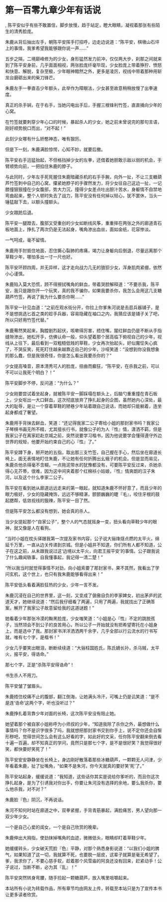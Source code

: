 # 第一百零九章少年有话说
,  陈平安似乎有些不敢置信，脚步放慢，趋于站定，瞪大眼睛，凝视着那张有些陌生的清秀脸庞。
   朱鹿从背后抽出左手，朝陈平安挥手打招呼，边走边说道：“陈平安，棋墩山石坪上的事情，我爹希望我能够跟你说一声……”
   五步之隔，二境巅峰修为的少女，身形猛然发力前冲，仅仅两大步，刹那之间就来到了陈平安身前，几乎面面相视，两张脸庞纤毫毕现，少女脸庞上带着狰狞、愤怒和快意、解脱，复杂至极，少年眼神黯然之外，更多是凌厉，视线中带着那种用斩龙台磨砺出来的柴刀锋芒。
   朱鹿左手一拳直击少年额头，此举作为障眼法，少女甚至故意稍稍放慢了出拳速度。
   真正的杀手锏，在于右手，当她闪电出手后，手握三根锋利竹签，直直捅向少年的心窝。
   在竹签就要刺穿少年心口的时候，暴起杀人的少女，她之前未曾说完的那句言语，刚好顺势脱口而出，“对不起！”
   此刻少女哪有什么娇憨神态，唯有狠厉。
   但是下一刻，朱鹿满脸惊愕，心知不妙，就要后撤。
   陈平安右手迅猛抬起，不但格挡掉少女的左拳，还借着她胆敢示敌以弱的机会，手臂顺势向前，一把掐住朱鹿的脖子。
   与此同时，少年左手死死握住朱鹿暗藏杀机的右手手腕，向外一扯，不让三支糖葫芦竹签刺中自己的心窝，攥紧她脖子的手骤然发力，将少女往自己这边一扯，一记膝撞狠狠撞在少女腹部，势大力沉，撞得少女差点吐出胆汁苦水，身躯情不自禁地弯曲起来，整个人顿时失去了战力，陈平安没有任何掉以轻心，犹不罢休，当头一锤猛敲下去，以额头撞额头。
   少女踉跄后退。
   陈平安一腿蹬去，腹部又受重创的少女如断线风筝，重重摔在两张之外的廊道青石板地面上，挣扎了两次仍是无法起身，嘴角渗出血丝，面如金纸，花容惨淡。
   一气呵成，毫不留情。
   朱鹿用手肘抵住地面，忍住撕心裂肺的疼痛，竭力让身躯向后倒退，尽量远离那个草鞋少年，哪怕多出一寸一尺也好。
   陈平安环顾四周，并无异样，这才走向战力几无的狼狈少女，浑身肌肉紧绷，依然小心谨慎。
   朱鹿陷入莫大恐慌，顾不得擦拭嘴角的鲜血，带着哭腔解释道：“不要杀我，陈平安，我只是跟你开一个玩笑，真的我不骗你，如果我要杀你，我怎么会用这几支糖葫芦竹签，再说了我为什么要杀你啊……”
   陈平安一针见血道：“之前在观水街分开，你拉上你爹朱河说是去逛兵器铺子，是不是想挑选匕首之类的趁手兵器，容易隐藏在袖口之内，我猜应该是铺子关了吧，所以只好用竹签代替。”
   朱鹿蓦然笑起来，胸膛剧烈起伏，咳嗽得厉害，捂住嘴，猩红鲜血仍是不断从手指缝隙渗出，她松开手，仿佛认命一般，仰头望着那个居高临下俯视自己的少年，视线从上往下，最后看到一双粗糙低贱的草鞋，少女再次抬起头，好似魔怔失心疯了，不哭反笑，死死盯住越来越靠近自己的少年，沙哑笑道：“没想到你没我想象的那么蠢，但是我很奇怪，你是怎么看出我要杀你的？”
   少女提高嗓音，原本清秀可人的脸庞，扭曲而癫狂，“陈平安，在杀我之前，可以不可以让我死个明白？！”
   陈平安脚步不停，反问道：“为什么？”
   少女刚要尝试着坐起身，就被陈平安一脚踩塌在额头上，后脑勺重重撞在青石板上，少女呕出一大口鲜血，这次彻底放弃了挣扎起身的企图，虽然她内心深处，最大的耻辱，是让一个穿着草鞋的陋巷少年站着跟自己说话，而她却只能躺着，连坐起身都成了奢望。
   朱鹿用手背抹去鲜血，笑道：“还记得我家二公子寄给小姐的那封家书吗？我家公子琴棋书画无所不精，尤其擅长行书，就像公子的为人『性』情，潇洒不羁，但是我家公子在离家赶赴京城之前，突然说要学习楷书，因为他说要学会懂得遵守外边世界的规矩，他要开始约束自己的心『性』了。”
   陈平安蹲下身，掰开她的五指，取出那三支竹签，自己握在手心，然后坐在廊道长椅上，面无表情地盯住朱鹿，不让她有任何折腾出幺蛾子的机会。但是显而易见，朱鹿杀他杀得毫不含糊，一点拖泥带水的犹豫都没有，可要陈平安反过来，杀她杀得心无芥蒂，很难，因为这中间夹着那个红棉袄小姑娘，『性』情爽朗的汉子朱河，以及这个什么李家二公子。
   陈平安在看到她从廊道远远走来的第一眼起，就知道朱鹿不怀好意了，而且少年的眼力极好，少女的隐藏掩饰，远远不够精湛，颤颤巍巍的睫『毛』，咬住牙根的鼓起腮帮，低敛视线的狠辣，陈平安一目了然。
   但是陈平安怎么都没有想到，她会真的杀人。
   当少女提起那个“自家公子”，整个人的气态就摇身一变，扭头看向草鞋少年的眼神，就又像是人在看狗。
   “当时小姐在枕头驿跟我第一次提及家书内容，公子说大骊烽燧点燃的太平火，绵延千万里，一直从边关传递到京城。但是小姐并不知道，你们所有人都不知道，公子在这之前，从未跟我说过这‘边境以太平火，向君王报平安’的事情。公子跟我说了什么趣闻轶事，自我懂事起，我记得一清二楚！”
   “所以我当时就觉得事情不对劲，向小姐索要了那封家书，果不其然，我看出了学问玄机，这个世上，也只有我朱鹿能够看得出来！”
   陈平安低头看着满脸狂热的少女，少年一言不发。
   朱鹿沉浸在自己的世界里，这一刻，又变成了倨傲自负的李家婢女，初出茅庐的武道天才，她继续说道：“然后我仔细看了两遍，只用了两遍，我就找出了正确答案，解开了我家公子故意留给我的这道谜题！”
   她看着少年那张冷漠的黝黑脸庞，少女嗤笑道：“小姐是心『性』不定的跳脱孩子，当然领会不到公子的良苦用心，所以公子一开始就没有把希望寄托在小姐身上，而是选中了我。那封家书洋洋洒洒两千余字，几乎全部以行云流水的行书写就，唯有七个字，是楷书！”
   少女几乎要笑出眼泪，断断续续道：“大骊柱国姓氏，陈氏嫡长孙，杀马贼，太平火，报平安，得诰命。”
   那七个字，正是“杀陈平安得诰命”！
   书生杀人不用刀。
   陈平安皱了皱眉头。
   朱鹿捂住绞痛不止的腹部，翻江倒海，让她满头冷汗，可嘴上仍是讥笑道：“是不是连‘诰命’这两个字，听也没听过？”
   朱鹿挣扎着背靠少年对面的长椅，这次陈平安没有阻止她。
   她望着那个被自家小姐称呼为小师叔的少年，“知道我除了杀你之外，最想做什么事情吗？你不是识字很多了吗，我就想把那封家书交到你手上，说不定你还会自惭形秽吧，觉得世间怎么会有这么好看的字，如此好的文采，任你陈平安翻来倒去看十遍一百遍，却不知真正的学问，竟然只是那七个字，是不是很好笑？我觉得很好笑，都快要好笑死了！”
   陈平安安安静静坐在长椅上，身边刚好散落着那些冰糖葫芦，一颗颗无人问津，少年看着朱鹿，扯了扯嘴角，“如果不是朱河，你今天就真的要好笑‘死’了。”
   陈平安站起身，缓缓说道：“我知道，这些话你其实是说给你爹听的，而且你这次挣扎起身，是为了引诱我对你出手，你要让朱河没有选择的余地，要么我杀你，要么他杀我，对不对？”
   朱鹿脸『色』阴沉，不再说话。
   朱河不知何时站在廊道之中，双拳紧握，手背青筋暴起，满脸痛苦，男人望向那一双少年少女。
   一个是自己心爱的闺女，一个是自己欣赏的晚辈。
   朱鹿伸出大拇指，使劲抹掉嘴角的血迹，微微低头，眼睛却盯着草鞋少年。
   她缓缓转头，少女破天荒脸『色』平静，对那个熟悉身影说道：“以我们小姐的脾气，如果知道了这一切，我就算不死，也要脱一层皮，这辈子就算是毫无希望了。爹，我求你了，不要心慈手软，趁着那个风雪庙的阿良还没有回来，赶紧动手！公子说过，当断不断，必为其『乱』！”
   陈平安突然转身弯腰，随手捡起一颗糖葫芦，放入嘴里咀嚼起来。
  本站所有小说为转载作品，所有章节均由网友上传，转载至本站只是为了宣传本书让更多读者欣赏。